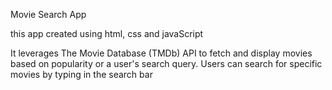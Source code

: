 Movie Search App

this app created using html, css and javaScript

It leverages The Movie Database (TMDb) API to fetch and display movies based on popularity or a user's search query.
Users can search for specific movies by typing in the search bar
